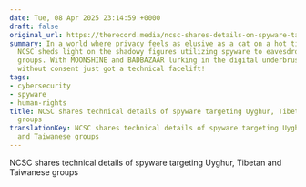 ```yaml
---
date: Tue, 08 Apr 2025 23:14:59 +0000
draft: false
original_url: https://therecord.media/ncsc-shares-details-on-spyware-targeting-uyghur-tiben-taiwanese-groups
summary: In a world where privacy feels as elusive as a cat on a hot tin roof, the
  NCSC sheds light on the shadowy figures utilizing spyware to eavesdrop on vulnerable
  groups. With MOONSHINE and BADBAZAAR lurking in the digital underbrush, monitoring
  without consent just got a technical facelift!
tags:
- cybersecurity
- spyware
- human-rights
title: NCSC shares technical details of spyware targeting Uyghur, Tibetan and Taiwanese
  groups
translationKey: NCSC shares technical details of spyware targeting Uyghur, Tibetan
  and Taiwanese groups
---
```


NCSC shares technical details of spyware targeting Uyghur, Tibetan and Taiwanese groups